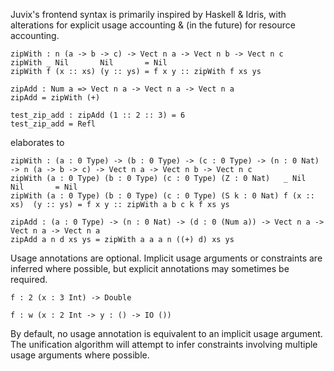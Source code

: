Juvix's frontend syntax is primarily inspired by Haskell & Idris, with alterations for explicit usage accounting & (in the future) for resource accounting.

```
zipWith : n (a -> b -> c) -> Vect n a -> Vect n b -> Vect n c
zipWith _ Nil       Nil       = Nil
zipWith f (x :: xs) (y :: ys) = f x y :: zipWith f xs ys

zipAdd : Num a => Vect n a -> Vect n a -> Vect n a
zipAdd = zipWith (+)

test_zip_add : zipAdd (1 :: 2 :: 3) = 6
test_zip_add = Refl
```

elaborates to

```
zipWith : (a : 0 Type) -> (b : 0 Type) -> (c : 0 Type) -> (n : 0 Nat) -> n (a -> b -> c) -> Vect n a -> Vect n b -> Vect n c
zipWith (a : 0 Type) (b : 0 Type) (c : 0 Type) (Z : 0 Nat)   _ Nil        Nil       = Nil
zipWith (a : 0 Type) (b : 0 Type) (c : 0 Type) (S k : 0 Nat) f (x :: xs)  (y :: ys) = f x y :: zipWith a b c k f xs ys

zipAdd : (a : 0 Type) -> (n : 0 Nat) -> (d : 0 (Num a)) -> Vect n a -> Vect n a -> Vect n a
zipAdd a n d xs ys = zipWith a a a n ((+) d) xs ys
```

Usage annotations are optional. Implicit usage arguments or constraints are inferred where possible, but explicit annotations may sometimes be required.

```
f : 2 (x : 3 Int) -> Double

f : w (x : 2 Int -> y : () -> IO ())
```

By default, no usage annotation is equivalent to an implicit usage argument. The unification algorithm will attempt to infer constraints
involving multiple usage arguments where possible.

